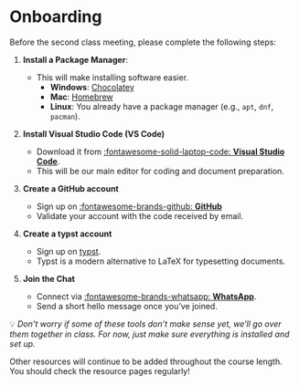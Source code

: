 # Onboarding

Before the second class meeting, please complete the following steps:


1. **Install a Package Manager**:  
    - This will make installing software easier.
        - **Windows**: [Chocolatey](https://chocolatey.org/install)  
        - **Mac**: [Homebrew](https://brew.sh/)  
        - **Linux**: You already have a package manager (e.g., `apt`, `dnf`, `pacman`).  

2. **Install Visual Studio Code (VS Code)**  
    - Download it from [:fontawesome-solid-laptop-code: **Visual Studio Code**](https://code.visualstudio.com/).  
    - This will be our main editor for coding and document preparation.

3. **Create a GitHub account**  
    - Sign up on [:fontawesome-brands-github: **GitHub**](https://github.com/) 
    - Validate your account with the code received by email.  

4. **Create a typst account**  
    - Sign up on [typst](https://typst.app/).   
    - Typst is a modern alternative to LaTeX for typesetting documents.  

5. **Join the Chat**  
    - Connect via [:fontawesome-brands-whatsapp: **WhatsApp**](https://chat.whatsapp.com/DUug7AgVtx5EanHW8XvwGp).  
    - Send a short hello message once you’ve joined.  

💡 *Don’t worry if some of these tools don’t make sense yet, we’ll go over them together in class. For now, just make sure everything is installed and set up.*  


Other resources will continue to be added throughout the course length. You should check the resource pages regularly!


